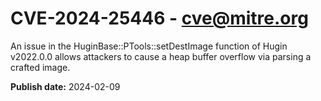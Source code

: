 # CVE-2024-25446 - cve@mitre.org

An issue in the HuginBase::PTools::setDestImage function of Hugin v2022.0.0 allows attackers to cause a heap buffer overflow via parsing a crafted image.

**Publish date:** 2024-02-09
